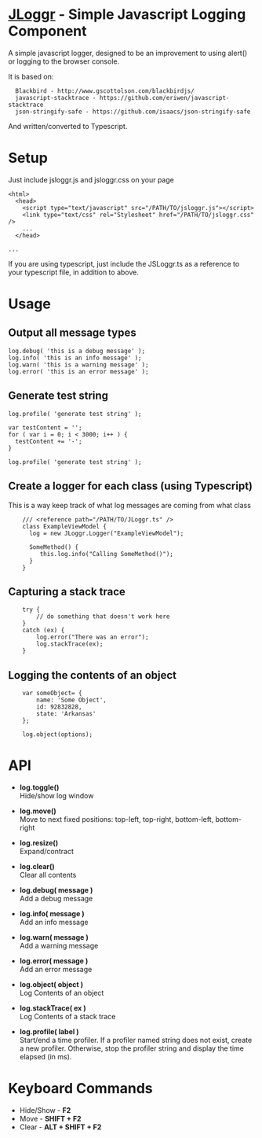 [JLoggr](http://jloggr.com/) - Simple Javascript Logging Component
==================================================

A simple javascript logger, designed to be an improvement to using alert() or logging to the browser console.


It is based on:

      Blackbird - http://www.gscottolson.com/blackbirdjs/
      javascript-stacktrace - https://github.com/eriwen/javascript-stacktrace
      json-stringify-safe - https://github.com/isaacs/json-stringify-safe


And written/converted to Typescript.



Setup
==================================================
Just include jsloggr.js and jsloggr.css on your page


    <html>
      <head>
        <script type="text/javascript" src="/PATH/TO/jsloggr.js"></script>
        <link type="text/css" rel="Stylesheet" href="/PATH/TO/jsloggr.css" />
        ...
      </head>
    
    ...


If you are using typescript, just include the JSLoggr.ts as a reference to your typescript file, in addition to above.



Usage
==================================================


Output all message types
------------------------

    log.debug( 'this is a debug message' );
    log.info( 'this is an info message' );
    log.warn( 'this is a warning message' );
    log.error( 'this is an error message' );


Generate test string
------------------------
    log.profile( 'generate test string' );
    
    var testContent = '';
    for ( var i = 0; i < 3000; i++ ) {
      testContent += '-';
    }
    
    log.profile( 'generate test string' );



Create a logger for each class (using Typescript)
------------------------------
This is a way keep track of what log messages are coming from what class


        /// <reference path="/PATH/TO/JLoggr.ts" />
        class ExampleViewModel {
          log = new JLoggr.Logger("ExampleViewModel");

          SomeMethod() {
             this.log.info("Calling SomeMethod()");
          }
        }


Capturing a stack trace
-----------------------

        try {
            // do something that doesn't work here
        }
        catch (ex) {
            log.error("There was an error");
            log.stackTrace(ex);
        }


Logging the contents of an object
---------------------------------

        var someObject= {
            name: 'Some Object',           
            id: 92832828,
            state: 'Arkansas'
        };

        log.object(options);


API
==================================================
* **log.toggle()**  
Hide/show log window

* **log.move()**  
Move to next fixed positions: top-left, top-right, bottom-left, bottom-right

* **log.resize()**  
Expand/contract

* **log.clear()**  
Clear all contents

* **log.debug( message )**  
Add a debug message

* **log.info( message )**  
Add an info message

* **log.warn( message )**  
Add a warning message

* **log.error( message )**  
Add an error message

* **log.object( object )**  
Log Contents of an object

* **log.stackTrace( ex )**  
Log Contents of a stack trace

* **log.profile( label )**  
Start/end a time profiler. If a profiler named string does not exist, create a new profiler. Otherwise, stop the profiler string and display the time elapsed (in ms).


Keyboard Commands
==================================================

* Hide/Show - **F2**
* Move - **SHIFT + F2**
* Clear - **ALT + SHIFT + F2**

